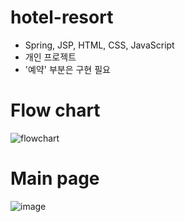# hotel-resort
- Spring, JSP, HTML, CSS, JavaScript
- 개인 프로젝트
- '예약' 부분은 구현 필요

# Flow chart
![flowchart](https://github.com/inaemon/hotel-resort/assets/125636780/d00f9e33-52f9-4f4f-a967-0f91825630a0)

# Main page
![image](https://github.com/inaemon/hotel-resort/assets/125636780/006a857e-eb26-4eca-b69b-0d3aa94e434e)

